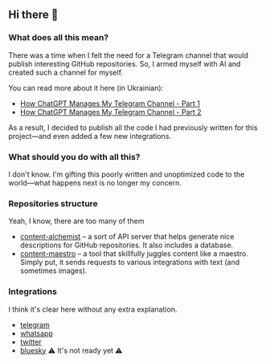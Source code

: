 ## Hi there 👋

### What does all this mean?  

There was a time when I felt the need for a Telegram channel that would publish interesting GitHub repositories. So, I armed myself with AI and created such a channel for myself.  

You can read more about it here (in Ukrainian):  

- [How ChatGPT Manages My Telegram Channel - Part 1](https://drukarnia.com.ua/articles/yak-chatgpt-vede-za-mene-kanal-v-telegram-i-u-nogo-ce-maizhe-vikhodit-chastina-1-VywRW)  
- [How ChatGPT Manages My Telegram Channel - Part 2](https://drukarnia.com.ua/articles/yak-chatgpt-vede-za-mene-kanal-v-telegram-i-u-nogo-ce-maizhe-vikhodit-chastina-2-X9Yjz)  

As a result, I decided to publish all the code I had previously written for this project—and even added a few new integrations.

### What should you do with all this? 

I don't know. I'm gifting this poorly written and unoptimized code to the world—what happens next is no longer my concern.

### Repositories structure  

Yeah, I know, there are too many of them

- [content-alchemist](https://github.com/think-root/content-alchemist) – a sort of API server that helps generate nice descriptions for GitHub repositories. It also includes a database.  
- [content-maestro](https://github.com/think-root/content-maestro) – a tool that skillfully juggles content like a maestro. Simply put, it sends requests to various integrations with text (and sometimes images).

### Integrations

I think it's clear here without any extra explanation.

- [telegram](https://github.com/think-root/telegram-connector)
- [whatsapp](https://github.com/think-root/whatsapp-connector)
- [twitter](https://github.com/think-root/x-connector)
- [bluesky](https://github.com/think-root/bluesky-connector) ⚠️ It's not ready yet ⚠️

